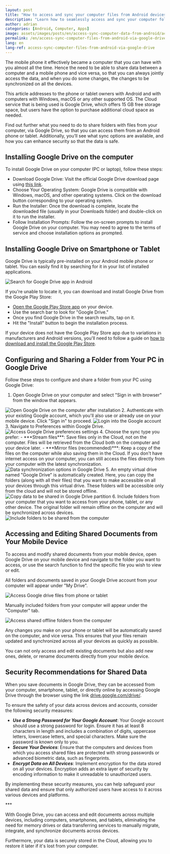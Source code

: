 ```yaml
---
layout: post
title: "How to access and sync your computer files from Android devices via Google Drive"
description: "Learn how to seamlessly access and sync your computer folders using Google Drive on both PC and Android devices, enabling multi-device accessibility."
author: adrian
categories: [Android, Computer, Apps]
image: assets/images/posts/en/access-sync-computer-data-from-android/access-sync-data-on-multiple-devices.png
permalink: /en/access-sync-computer-files-from-android-via-google-drive/
lang: en
lang-ref: access-sync-computer-files-from-android-via-google-drive
---
```


The mobile phone it effectively became a computer that you can have with you almost all the time. Hence the need to be able to share data between a computer and a mobile phone and vice versa, so that you can always jointly access the data, and when you do some changes, the changes to be synchronized on all the devices.

This article addresses to the phone or tablet owners with Android and with computers with Windows, macOS or any other supported OS. The Cloud service that is being used is Google Drive, which offers 15 GB free storage space, but users have the option to purchase additional cloud space as needed.

Find out further what you need to do to share folders with files from your computer, via Google Drive, so that you can access them from an Android phone or tablet. Additionally, you’ll see what sync options are available, and how you can enhance security so that the data is safe.

## Installing Google Drive on the computer

To install Google Drive on your computer (PC or laptop), follow these steps:
- Download Google Drive: Visit the official Google Drive download page using [this link](https://www.google.com/intl/en-GB/drive/download/).
- Choose Your Operating System: Google Drive is compatible with Windows, macOS, and other operating systems. Click on the download button corresponding to your operating system.
- Run the Installer: Once the download is complete, locate the downloaded file (usually in your Downloads folder) and double-click on it to run the installer.
- Follow Installation Prompts: Follow the on-screen prompts to install Google Drive on your computer. You may need to agree to the terms of service and choose installation options as prompted.

## Installing Google Drive on Smartphone or Tablet

Google Drive is typically pre-installed on your Android mobile phone or tablet. You can easily find it by searching for it in your list of installed applications.

<img alt="Search for Google Drive app in Android" title="Search for Google Drive app in Android" loading="lazy" class="article-image medium-width-img" src="{{site.baseurl}}/assets/images/posts/en/access-sync-computer-data-from-android/locate-google-drive-android.jpg">

If you're unable to locate it, you can download and install Google Drive from the Google Play Store:
- [Open the Google Play Store app]({{site.baseurl}}/en/find-play-store-to-install-apps/#where-to-find-the-google-play-store-app) on your device.
- Use the search bar to look for "Google Drive."
- Once you find Google Drive in the search results, tap on it.
- Hit the "Install" button to begin the installation process.

If your device does not have the Google Play Store app due to variations in manufacturers and Android versions, you'll need to follow a guide on [how to download and install the Google Play Store]({{site.baseurl}}/en/download-and-install-play-store/).

## Configuring and Sharing a Folder from Your PC in Google Drive

Follow these steps to configure and share a folder from your PC using Google Drive:
1. Open Google Drive on your computer and select "Sign in with browser" from the window that appears.
<img alt="Open Google Drive on the computer after installation" title="Open Google Drive on the computer after installation" loading="lazy" class="article-image large-width-img" src="{{site.baseurl}}/assets/images/posts/en/access-sync-computer-data-from-android/access-google-drive.png">
2. Authenticate with your existing Google account, which you'll also use or already use on your mobile device. Click "Sign in" to proceed.
<img alt="Login into the Google account" title="Login into the Google account" loading="lazy" class="article-image large-width-img" src="{{site.baseurl}}/assets/images/posts/en/access-sync-computer-data-from-android/login-into-google-drive-account.png">
3. Navigate to Preferences within Google Drive.
<img alt="Access Google Drive preferences settings" title="Access Google Drive preferences settings" loading="lazy" class="article-image large-width-img" src="{{site.baseurl}}/assets/images/posts/en/access-sync-computer-data-from-android/google-drive-settings.png">
4. Choose the sync type you prefer:
- ***Stream files***: Save files only in the Cloud, not on the computer. Files will be retrieved from the Cloud both on the computer and your device later.
- ***Mirror files (recommended)***: Keep a copy of the files on the computer while also saving them in the Cloud. If you don't have internet access on your computer, you can still access the files directly from your computer with the latest synchronization.
<img alt="Data synchronization options in Google Drive" title="Data synchronization options in Google Drive" loading="lazy" class="article-image large-width-img" src="{{site.baseurl}}/assets/images/posts/en/access-sync-computer-data-from-android/sync-options-in-google-drive.png">
5. An empty virtual drive named "Google Drive" is automatically created. Here, you can copy the folders (along with all their files) that you want to make accessible on all your devices through this virtual drive. These folders will be accessible only from the cloud and will not be stored offline.
<img alt="Copy data to be shared in Google Drive partition" title="Copy data to be shared in Google Drive partition" loading="lazy" class="article-image large-width-img" src="{{site.baseurl}}/assets/images/posts/en/access-sync-computer-data-from-android/google-drive-sharing-partition.png">
6. Include folders from your computer that you want to access from your phone, tablet, or any other device. The original folder will remain offline on the computer and will be synchronized across devices.
<img alt="Include folders to be shared from the computer" title="Include folders to be shared from the computer" loading="lazy" class="article-image large-width-img" src="{{site.baseurl}}/assets/images/posts/en/access-sync-computer-data-from-android/add-folders-for-share-and-sync-pc-android.png">

## Accessing and Editing Shared Documents from Your Mobile Device

To access and modify shared documents from your mobile device, open Google Drive on your mobile device and navigate to the folder you want to access, or use the search function to find the specific file you wish to view or edit.

All folders and documents saved in your Google Drive account from your computer will appear under "My Drive".

<img alt="Access Google drive files from phone or tablet" title="Access Google drive files from phone or tablet" loading="lazy" class="article-image medium-width-img" src="{{site.baseurl}}/assets/images/posts/en/access-sync-computer-data-from-android/access-shared-data-from-cloud-partition.jpg">

Manually included folders from your computer will appear under the "Computer" tab.

<img alt="Access shared offline folders from the computer" title="Access shared offline folders from the computer" loading="lazy" class="article-image medium-width-img" src="{{site.baseurl}}/assets/images/posts/en/access-sync-computer-data-from-android/access-mirrored-files-from-computer.jpg">

Any changes you make on your phone or tablet will be automatically saved on the computer, and vice versa. This ensures that your files remain updated and synchronized across all your devices as quickly as possible.

You can not only access and edit existing documents but also add new ones, delete, or rename documents directly from your mobile device.

## Security Recommendations for Shared Data

When you save documents in Google Drive, they can be accessed from your computer, smartphone, tablet, or directly online by accessing Google Drive through the browser using the link [drive.google.com/drive/](https://drive.google.com/drive/).

To ensure the safety of your data across devices and accounts, consider the following security measures:
- ***Use a Strong Password for Your Google Account***: Your Google account should use a strong password for login. Ensure it has at least 8 characters in length and includes a combination of digits, uppercase letters, lowercase letters, and special characters. Make sure the password is known only to you.
- ***Secure Your Devices***: Ensure that the computers and devices from which you access shared files are protected with strong passwords or advanced biometric data, such as fingerprints.
- ***Encrypt Data on All Devices***: Implement encryption for the data stored on all your devices. Encryption adds an extra layer of security by encoding information to make it unreadable to unauthorized users.

By implementing these security measures, you can help safeguard your shared data and ensure that only authorized users have access to it across various devices and platforms.

<div class="post-bottom-stars">***</div>

With Google Drive, you can access and edit documents across multiple devices, including computers, smartphones, and tablets, eliminating the need for memory drives or data transferring services to manually migrate, integrate, and synchronize documents across devices.

Furthermore, your data is securely stored in the Cloud, allowing you to restore it later if it's lost from your computer.
